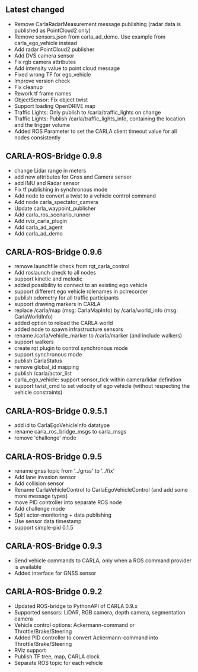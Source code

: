## Latest changed

*   Remove CarlaRadarMeasurement message publishing (radar data is published as PointCloud2 only)
*   Remove sensors.json from carla_ad_demo. Use example from carla_ego_vehicle instead
*   Add radar PointCloud2 publisher
*   Add DVS camera sensor
*   Fix rgb camera attributes
*   Add intensity value to point cloud message
*   Fixed wrong TF for ego_vehicle
*   Improve version check
*   Fix cleanup
*   Rework tf frame names
*   ObjectSensor: Fix object twist
*   Support loading OpenDRIVE map
*   Traffic Lights: Only publish to /carla/traffic_lights on change
*   Traffic Lights: Publish /carla/traffic_lights_info, containing the location and the trigger volume
*   Added ROS Parameter to set the CARLA client timeout value for all nodes consistently

## CARLA-ROS-Bridge 0.9.8

*   change Lidar range in meters
*   add new attributes for Gnss and Camera sensor
*   add IMU and Radar sensor
*   Fix tf publishing in synchronous mode
*   Add node to convert a twist to a vehicle control command
*   Add node carla_spectator_camera
*   Update carla_waypoint_publisher
*   Add carla_ros_scenario_runner
*   Add rviz_carla_plugin
*   Add carla_ad_agent
*   Add carla_ad_demo

## CARLA-ROS-Bridge 0.9.6

*   remove launchfile check from rqt_carla_control
*   Add roslaunch check to all nodes
*   support kinetic and melodic
*   added possibility to connect to an existing ego vehicle
*   support different ego vehicle rolenames in pclrecorder
*   publish odometry for all traffic participants
*   support drawing markers in CARLA
*   replace /carla/map (msg: CarlaMapInfo) by /carla/world_info (msg: CarlaWorldInfo)
*   added option to reload the CARLA world
*   added node to spawn infrastructure sensors
*   rename /carla/vehicle_marker to /carla/marker (and include walkers)
*   support walkers
*   create rqt plugin to control synchronous mode
*   support synchronous mode
*   publish CarlaStatus
*   remove global_id mapping
*   publish /carla/actor_list
*   carla_ego_vehicle: support sensor_tick within camera/lidar definition
*   support twist_cmd to set velocity of ego vehicle (without respecting the vehicle constraints)

## CARLA-ROS-Bridge 0.9.5.1

*   add id to CarlaEgoVehicleInfo datatype
*   rename carla_ros_bridge_msgs to carla_msgs
*   remove 'challenge' mode

## CARLA-ROS-Bridge 0.9.5

*   rename gnss topic from '../gnss' to '../fix'
*   Add lane invasion sensor
*   Add collision sensor
*   Rename CarlaVehicleControl to CarlaEgoVehicleControl (and add some more message types)
*   move PID controller into separate ROS node
*   Add challenge mode
*   Split actor-monitoring + data publishing
*   Use sensor data timestamp
*   support simple-pid 0.1.5

## CARLA-ROS-Bridge 0.9.3

*   Send vehicle commands to CARLA, only when a ROS command provider is available
*   Added interface for GNSS sensor

## CARLA-ROS-Bridge 0.9.2

*   Updated ROS-bridge to PythonAPI of CARLA 0.9.x
*   Supported sensors: LiDAR, RGB camera, depth camera, segmentation camera
*   Vehicle control options: Ackermann-command or Throttle/Brake/Steering
*   Added PID controller to convert Ackermann-command into Throttle/Brake/Steering
*   RViz support
*   Publish TF tree, map, CARLA clock
*   Separate ROS topic for each vehicle
